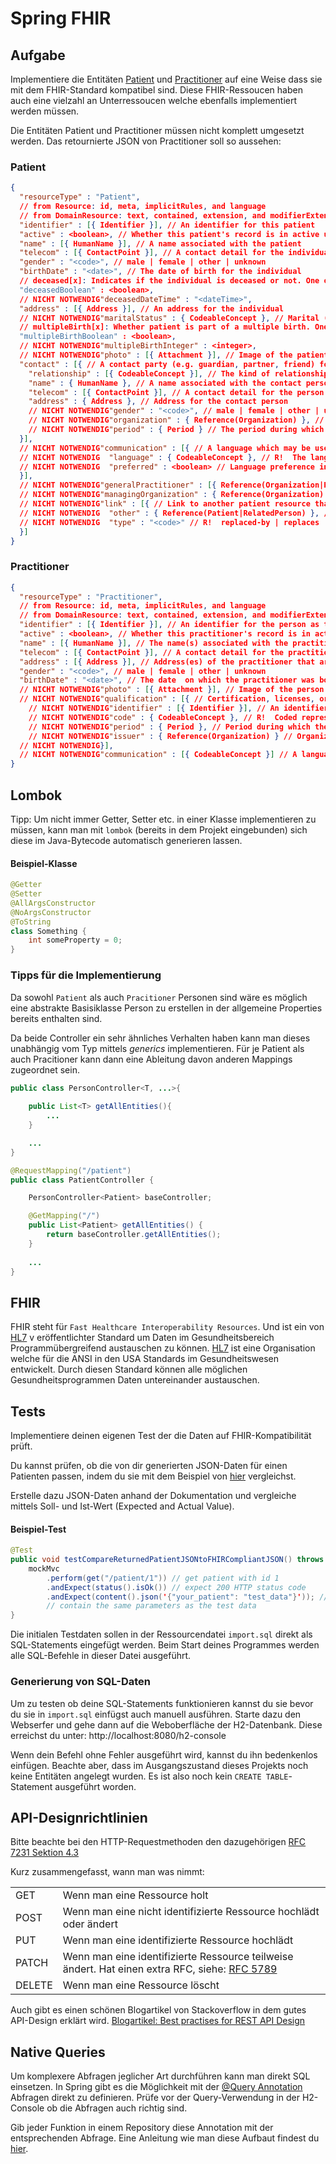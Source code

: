 # Spring FHIR

## Aufgabe
Implementiere die Entitäten [Patient](https://www.hl7.org/fhir/patient.html) und [Practitioner](https://www.hl7.org/fhir/Practitioner.html) auf eine Weise dass sie mit dem FHIR-Standard kompatibel sind. Diese FHIR-Ressoucen haben auch eine vielzahl an Unterressoucen welche ebenfalls implementiert werden müssen. 

Die Entitäten Patient und Practitioner müssen nicht komplett umgesetzt werden. Das retournierte JSON von Practitioner soll so aussehen:


### Patient
```json
{
  "resourceType" : "Patient",
  // from Resource: id, meta, implicitRules, and language
  // from DomainResource: text, contained, extension, and modifierExtension
  "identifier" : [{ Identifier }], // An identifier for this patient
  "active" : <boolean>, // Whether this patient's record is in active use
  "name" : [{ HumanName }], // A name associated with the patient
  "telecom" : [{ ContactPoint }], // A contact detail for the individual
  "gender" : "<code>", // male | female | other | unknown
  "birthDate" : "<date>", // The date of birth for the individual
  // deceased[x]: Indicates if the individual is deceased or not. One of these 2:
  "deceasedBoolean" : <boolean>,
  // NICHT NOTWENDIG"deceasedDateTime" : "<dateTime>",
  "address" : [{ Address }], // An address for the individual
  // NICHT NOTWENDIG"maritalStatus" : { CodeableConcept }, // Marital (civil) status of a patient
  // multipleBirth[x]: Whether patient is part of a multiple birth. One of these 2:
  "multipleBirthBoolean" : <boolean>,
  // NICHT NOTWENDIG"multipleBirthInteger" : <integer>,
  // NICHT NOTWENDIG"photo" : [{ Attachment }], // Image of the patient
  "contact" : [{ // A contact party (e.g. guardian, partner, friend) for the patient
    "relationship" : [{ CodeableConcept }], // The kind of relationship
    "name" : { HumanName }, // A name associated with the contact person
    "telecom" : [{ ContactPoint }], // A contact detail for the person
    "address" : { Address }, // Address for the contact person
    // NICHT NOTWENDIG"gender" : "<code>", // male | female | other | unknown
    // NICHT NOTWENDIG"organization" : { Reference(Organization) }, // C? Organization that is associated with the contact
    // NICHT NOTWENDIG"period" : { Period } // The period during which this contact person or organization is valid to be contacted relating to this patient
  }],
  // NICHT NOTWENDIG"communication" : [{ // A language which may be used to communicate with the patient about his or her health
  // NICHT NOTWENDIG  "language" : { CodeableConcept }, // R!  The language which can be used to communicate with the patient about his or her health
  // NICHT NOTWENDIG  "preferred" : <boolean> // Language preference indicator
  }],
  // NICHT NOTWENDIG"generalPractitioner" : [{ Reference(Organization|Practitioner| PractitionerRole) }], // Patient's nominated primary care provider
  // NICHT NOTWENDIG"managingOrganization" : { Reference(Organization) }, // Organization that is the custodian of the patient record
  // NICHT NOTWENDIG"link" : [{ // Link to another patient resource that concerns the same actual person
  // NICHT NOTWENDIG  "other" : { Reference(Patient|RelatedPerson) }, // R!  The other patient or related person resource that the link refers to
  // NICHT NOTWENDIG  "type" : "<code>" // R!  replaced-by | replaces | refer | seealso
  }]
}
```

### Practitioner
```json
{
  "resourceType" : "Practitioner",
  // from Resource: id, meta, implicitRules, and language
  // from DomainResource: text, contained, extension, and modifierExtension
  "identifier" : [{ Identifier }], // An identifier for the person as this agent
  "active" : <boolean>, // Whether this practitioner's record is in active use
  "name" : [{ HumanName }], // The name(s) associated with the practitioner
  "telecom" : [{ ContactPoint }], // A contact detail for the practitioner (that apply to all roles)
  "address" : [{ Address }], // Address(es) of the practitioner that are not role specific (typically home address)
  "gender" : "<code>", // male | female | other | unknown
  "birthDate" : "<date>", // The date  on which the practitioner was born
  // NICHT NOTWENDIG"photo" : [{ Attachment }], // Image of the person
  // NICHT NOTWENDIG"qualification" : [{ // Certification, licenses, or training pertaining to the provision of care
    // NICHT NOTWENDIG"identifier" : [{ Identifier }], // An identifier for this qualification for the practitioner
    // NICHT NOTWENDIG"code" : { CodeableConcept }, // R!  Coded representation of the qualification 
    // NICHT NOTWENDIG"period" : { Period }, // Period during which the qualification is valid
    // NICHT NOTWENDIG"issuer" : { Reference(Organization) } // Organization that regulates and issues the qualification
  // NICHT NOTWENDIG}],
  // NICHT NOTWENDIG"communication" : [{ CodeableConcept }] // A language the practitioner can use in patient communication
}
```


## Lombok

Tipp: Um nicht immer Getter, Setter etc. in einer Klasse implementieren zu müssen, kann man mit ``lombok``
(bereits in dem Projekt eingebunden) sich diese im Java-Bytecode automatisch generieren lassen.

#### Beispiel-Klasse

```java
@Getter
@Setter
@AllArgsConstructor
@NoArgsConstructor
@ToString
class Something {
    int someProperty = 0;
}
```

### Tipps für die Implementierung
Da sowohl `Patient` als auch `Pracitioner` Personen sind wäre es möglich eine abstrakte Basisiklasse Person zu erstellen
in der allgemeine Properties bereits enthalten sind.

Da beide Controller ein sehr ähnliches Verhalten haben kann man dieses unabhängig vom Typ mittels *generics* implementieren.
Für je Patient als auch Pracitioner kann dann eine Ableitung davon anderen Mappings zugeordnet sein.

```java
public class PersonController<T, ...>{
    
    public List<T> getAllEntities(){
        ...
    }

    ...
}

@RequestMapping("/patient")
public class PatientController {

    PersonController<Patient> baseController;

    @GetMapping("/")
    public List<Patient> getAllEntities() {
        return baseController.getAllEntities();
    }
    
    ...
}

```

## FHIR
FHIR steht für `Fast Healthcare Interoperability Resources`. Und ist ein von [HL7](https://www.hl7.org/about/index.cfm?ref=nav) v
eröffentlichter Standard um Daten im Gesundheitsbereich Programmübergreifend austauschen zu können. 
[HL7](https://www.hl7.org/about/index.cfm?ref=nav) ist eine Organisation welche für die ANSI in den USA Standards 
im Gesundheitswesen entwickelt. Durch diesen Standard können alle möglichen Gesundheitsprogrammen Daten 
untereinander austauschen.


## Tests

Implementiere deinen eigenen Test der die Daten auf FHIR-Kompatibilität prüft. 

Du kannst prüfen, ob die von dir generierten JSON-Daten für einen Patienten passen, indem du sie mit dem Beispiel von [hier](https://www.hl7.org/fhir/patient.html) vergleichst. 

Erstelle dazu JSON-Daten anhand der Dokumentation und vergleiche mittels Soll- und Ist-Wert (Expected and Actual Value).

#### Beispiel-Test

```java
@Test
public void testCompareReturnedPatientJSONtoFHIRCompliantJSON() throws Exception {
    mockMvc
        .perform(get("/patient/1")) // get patient with id 1
        .andExpect(status().isOk()) // expect 200 HTTP status code
        .andExpect(content().json('{"your_patient": "test_data"}')); // returned data should be of type json and
        // contain the same parameters as the test data
}
```

Die initialen Testdaten sollen in der Ressourcendatei `import.sql` direkt als SQL-Statements eingefügt werden. 
Beim Start deines Programmes werden alle SQL-Befehle in dieser Datei ausgeführt.

### Generierung von SQL-Daten
Um zu testen ob deine SQL-Statements funktionieren kannst du sie bevor du sie in `import.sql` einfügst auch manuell 
ausführen. Starte dazu den Webserfer und gehe dann auf die Weboberfläche der H2-Datenbank. 
Diese erreichst du unter: http://localhost:8080/h2-console 

Wenn dein Befehl ohne Fehler ausgeführt wird, kannst du ihn bedenkenlos einfügen. Beachte aber, dass im Ausgangszustand dieses Projekts noch keine Entitäten angelegt wurden. Es ist also noch kein `CREATE TABLE`-Statement ausgeführt worden. 

## API-Designrichtlinien

Bitte beachte bei den HTTP-Requestmethoden den dazugehörigen 
[RFC 7231 Sektion 4.3](https://www.rfc-editor.org/rfc/rfc7231#section-4.3)

Kurz zusammengefasst, wann man was nimmt:
<table>
    <tr>
        <td>GET</td>
        <td>Wenn man eine Ressource holt</td>
    </tr>
    <tr>
        <td>POST</td>
        <td>Wenn man eine nicht identifizierte Ressource hochlädt oder ändert</td>
    </tr>
    <tr>
        <td>PUT</td>
        <td>Wenn man eine identifizierte Ressource hochlädt</td>
    </tr>
    <tr>
        <td>PATCH</td>
        <td>Wenn man eine identifizierte Ressource teilweise ändert. Hat einen extra RFC, siehe: <a href="https://www.rfc-editor.org/rfc/rfc5789">RFC 5789</a></td>
    </tr>
    <tr>
        <td>DELETE</td>
        <td>Wenn man eine Ressource löscht</td>
    </tr>
</table>


Auch gibt es einen schönen Blogartikel von Stackoverflow in dem gutes API-Design erklärt wird. 
[Blogartikel: Best practises for REST API Design](https://stackoverflow.blog/2020/03/02/best-practices-for-rest-api-design/)

## Native Queries

Um komplexere Abfragen jeglicher Art durchführen kann man direkt SQL einsetzen. In Spring gibt es die Möglichkeit 
mit der [@Query Annotation](https://docs.spring.io/spring-data/jpa/docs/current/reference/html/#jpa.query-methods.at-query) 
Abfragen direkt zu definieren. 
Prüfe vor der Query-Verwendung in der H2-Console ob die Abfragen auch richtig sind. 

Gib jeder Funktion in einem Repository diese Annotation mit der entsprechenden Abfrage. Eine Anleitung wie man diese 
Aufbaut findest du [hier](https://www.baeldung.com/spring-data-jpa-query).

